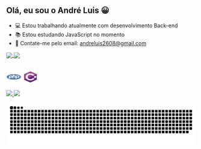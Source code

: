 ## Olá, eu sou o André Luis 😀

- 💻 Estou trabalhando atualmente com desenvolvimento Back-end
- 📚 Estou estudando JavaScript no momento
- 📩 Contate-me pelo email: andreluis2608@gmail.com

 <div style="display: inline_block">
 <a href="https://github.com/DEV-AndreSilva">
   <img align="center" height="150" src="https://github-readme-stats.vercel.app/api?username=DEV-AndreSilva&show_icons=true&theme=dracula&include_all_commits=true&count_private=true"/>
   
   <img align="center" height="150" src="https://github-readme-stats.vercel.app/api/top-langs/?username=DEV-AndreSilva&layout=compact&langs_count=7&theme=dracula"/>
  </a> 
</div>
 
<br>

  
 <div style="display: inline_block"><br>
  <img  alt="Andre-Js" height="30" width="40" src="https://raw.githubusercontent.com/devicons/devicon/master/icons/php/php-plain.svg">
  <img  alt="Andre-Csharp" height="30" width="40" src="https://raw.githubusercontent.com/devicons/devicon/master/icons/csharp/csharp-original.svg">
 </div>

 </br>  
 <div>
  <a href ="mailto:andreluis2608@gmail.com">
   <img src="https://img.shields.io/badge/-Gmail-%23333?style=for-the-badge&logo=gmail&logoColor=white" target="_blank">
  </a>
  <a href="https://www.linkedin.com/in/DevAndreLuis" target="_blank">
   <img src="https://img.shields.io/badge/-LinkedIn-%230077B5?style=for-the-badge&logo=linkedin&logoColor=white" target="_blank">
  </a>   
 </div>
  
   ![Snake animation](https://github.com/DEV-AndreSilva/DEV-AndreSilva/blob/output/github-contribution-grid-snake.svg)


<!-- 
- 😄 Pronouns: ...
 -⚡ Fun fact: ...
- 👯 I’m looking to collaborate on ...
- 🤔 I’m looking for help with ...
-->
